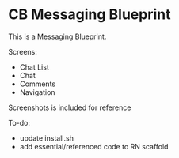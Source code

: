 # CB Messaging Blueprint 

This is a Messaging Blueprint.

Screens:
- Chat List 
- Chat
- Comments
- Navigation

Screenshots is included for reference

To-do:
- update install.sh
- add essential/referenced code to RN scaffold
